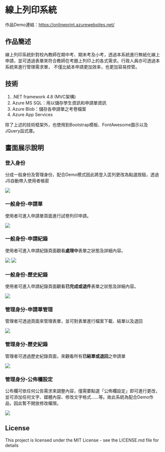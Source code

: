 # 線上列印系統
作品Demo連結：https://onlineprint.azurewebsites.net/

## 作品簡述

線上列印系統針對校內教師在期中考、期末考及小考，透過本系統進行無紙化線上申請，並可透過表單來符合教師在考題上列印上的各式需求。行政人員亦可透過本系統來進行管理需求單，
不僅比紙本申請更加效率，也更加容易控管。

## 技術
1. .NET framework 4.8 (MVC架構)
2. Azure MS SQL：用以儲存學生資訊和申請單資訊
3. Azure Blob：儲存各申請單之考卷檔案
4. Azure App Services

除了上述的技術框架外，也使用到Bootstrap模板、FontAwesome圖示以及JQuery函式庫。

## 畫面展示說明
<div>
    <h3>登入身份</h3>
    <p>分成一般身份及管理身份，配合Demo模式因此將登入匡列更改為點選按鈕，透過JS自動帶入使用者帳密</p>
    <img
        src="https://onlineprint.blob.core.windows.net/joseph/LoginPage.png?sp=r&st=2022-12-05T07:55:24Z&se=2023-12-05T15:55:24Z&spr=https&sv=2021-06-08&sr=b&sig=s%2BIxSUnhVcCYfc15Rs7inZm5jKPXPGZw1a1PdQGBGnI%3D">
</div>

<div>
    <h3>一般身份-申請單</h3>
    <p>使用者可進入申請單頁面進行試卷列印申請。</p>
    <img
        src="https://onlineprint.blob.core.windows.net/joseph/%E7%94%B3%E8%AB%8B%E5%96%AE-1.png?sp=r&st=2022-09-18T08:17:53Z&se=2023-09-17T16:17:53Z&spr=https&sv=2021-06-08&sr=b&sig=CirZmZmndtDMQysVXYuiSOQMouz9L7Rk31m2qcGBekc%3D">
</div>

<div>
    <h3>一般身份-申請紀錄</h3>
    <p>使用者可進入申請紀錄頁面觀看<b>處理中</b>表單之狀態及詳細內容。</p>
    <img
        src="https://onlineprint.blob.core.windows.net/joseph/%E4%BD%BF%E7%94%A8%E8%80%85%E7%AB%AF-%E7%94%B3%E8%AB%8B%E7%B4%80%E9%8C%84.png?sp=r&st=2022-09-18T08:20:27Z&se=2023-09-17T16:20:27Z&spr=https&sv=2021-06-08&sr=b&sig=bfRMMKxl1IFQoK1hseHXr9uW4VarH9GT%2FZLHMVbXQis%3D">
    <img
        src="https://onlineprint.blob.core.windows.net/joseph/%E4%BD%BF%E7%94%A8%E8%80%85%E7%AB%AF-%E7%94%B3%E8%AB%8B%E8%A9%B3%E7%B4%B0%E7%B4%80%E9%8C%84.png?sp=r&st=2022-09-18T08:21:22Z&se=2023-09-17T16:21:22Z&spr=https&sv=2021-06-08&sr=b&sig=egeIwmPXuG1V1oswrCN8a1hEsBFnaY0Xg18iBjujbQU%3D">
</div>

<div>
    <h3>一般身份-歷史紀錄</h3>
    <p>使用者可進入申請紀錄頁面觀看<b>已完成或退件</b>表單之狀態及詳細內容。</p>
    <img
        src="https://onlineprint.blob.core.windows.net/joseph/%E4%BD%BF%E7%94%A8%E8%80%85%E7%AB%AF-%E6%AD%B7%E5%8F%B2%E7%B4%80%E9%8C%84.png?sp=r&st=2022-09-18T08:22:08Z&se=2023-09-17T16:22:08Z&spr=https&sv=2021-06-08&sr=b&sig=Ocdrc%2Bad4z2zOfCdJcDZSERDcSfp62irVB%2F1%2F3vwttU%3D">
</div>

<div>
    <h3>管理身分-申請單管理</h3>
    <p>管理者可透過頁面來管理表單，並可對表單進行檔案下載、結單以及退回</p>
    <img
        src="https://onlineprint.blob.core.windows.net/joseph/%E7%AE%A1%E7%90%86%E7%AB%AF-%E7%94%B3%E8%AB%8B%E5%96%AE%E7%AE%A1%E7%90%862.png?sp=r&st=2022-12-05T08:44:52Z&se=2023-12-05T16:44:52Z&spr=https&sv=2021-06-08&sr=b&sig=4QzQ0U9DbNY4b0TfGkBdZUEubz8KYKAmr87quMAqIf8%3D">
</div>

<div>
    <h3>管理身分-歷史紀錄</h3>
    <p>管理者可透過歷史紀錄頁面，來觀看所有<b>已結單或退回</b>之申請單</p>
    <img
        src="https://onlineprint.blob.core.windows.net/joseph/%E7%AE%A1%E7%90%86%E7%AB%AF-%E6%AD%B7%E5%8F%B2%E7%B4%80%E9%8C%84.png?sp=r&st=2022-09-18T08:23:09Z&se=2023-09-17T16:23:09Z&spr=https&sv=2021-06-08&sr=b&sig=vpDaQPc51v%2BGLBi%2BsSpA7aQRo%2Bq3KuPyBreBAC4Ghq4%3D">
</div>

<div>
    <h3>管理身分-公佈欄設定</h3>
    <p>公布欄可依任何公告需求來調整內容，僅需要點選「公佈欄設定」即可進行更改，並可添加任何文字、媒體內容、修改文字格式……等。故此系統為配合Demo作品，因此暫不開放修改權限。</p>
    <img
        src="https://onlineprint.blob.core.windows.net/joseph/%E7%AE%A1%E7%90%86%E5%96%AE-%E5%85%AC%E4%BD%88%E6%AC%84%E8%A8%AD%E5%AE%9A.png?sp=r&st=2022-12-05T08:43:22Z&se=2023-12-05T16:43:22Z&spr=https&sv=2021-06-08&sr=b&sig=GgrKmTsW6hgHx0MsrXe9fCbvoe1VIpdLiOxBDrA82Z4%3D">
</div>


## License

This project is licensed under the MIT License - see the LICENSE.md file for details
